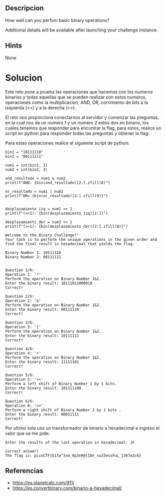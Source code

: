 ## Descripcion

How well can you perfom basic binary operations?

Additional details will be available after launching your challenge instance.

## Hints
None

# Solucion

Este reto pone a prueba las operaciones que hacemos con los numeros binarios y todas aquellas que se pueden realizar con estos numeros, operaciones como la multiplicacion, AND, OR, corrimiento de bits a la izquierda (<<) y a la derecha (>>).

El reto nos proporciona conectarnos al servidor y comenzar las preguntas, en la cual nos da un numero 1 y un numero 2 estos dos en binario, los cuales tenemos que responder para encontrar la flag, para estos, realice un script en python para responder todas las preguntas y obtener la flag:

Para estas operaciones realice el siguiente script de python:

```
bin1 = "10111110"
bin2 = "00111111"

num1 = int(bin1, 2)
num2 = int(bin2, 2)

and_resultado = num1 & num2
print(f"AND: {bin(and_resultado)[2:].zfill(8)")

or_resultado = num1 | num2
print(f"OR= {bin(or_resultado)[2:].zfill(8)}")


dezplazamiento_izq = num1 << 1
print(f"(<<1): {bin(dezplazamiento_izq)[2:]}")

dezplazamienti_der = num2 >> 1
print(f"(>>1): {bin(dezplazamiento_der)[2:].zfill(8)}")

```

```
Welcome to the Binary Challenge!"
Your task is to perform the unique operations in the given order and find the final result in hexadecimal that yields the flag.

Binary Number 1: 10111110
Binary Number 2: 00111111


Question 1/6:
Operation 1: '*'
Perform the operation on Binary Number 1&2.
Enter the binary result: 10111011000010
Correct!

Question 2/6:
Operation 2: '&'
Perform the operation on Binary Number 1&2.
Enter the binary result: 00111110
Correct!

Question 3/6:
Operation 3: '|'
Perform the operation on Binary Number 1&2.
Enter the binary result: 10111111
Correct!

Question 4/6:
Operation 4: '+'
Perform the operation on Binary Number 1&2.
Enter the binary result: 11111101
Correct!

Question 5/6:
Operation 5: '<<'
Perform a left shift of Binary Number 1 by 1 bits.
Enter the binary result: 101111100
Correct!

Question 6/6:
Operation 6: '>>'
Perform a right shift of Binary Number 2 by 1 bits .
Enter the binary result: 00011111
Correct!

```

Por ultimo solo uso un transformador de binario a hexadecimal e ingreso el valor que se me pide:

```
Enter the results of the last operation in hexadecimal: 1F

Correct answer!
The flag is: picoCTF{b1tw^3se_0p3eR@tI0n_su33essFuL_1367e2c6}

```

## Referencias

- https://es.planetcalc.com/911/
- https://es.convertbinary.com/binario-a-hexadecimal/